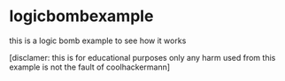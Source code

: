 # logicbombexample
this is a logic bomb example to see how it works 


[disclamer: this is for educational purposes only any harm used from this example is not the fault of coolhackermann]
